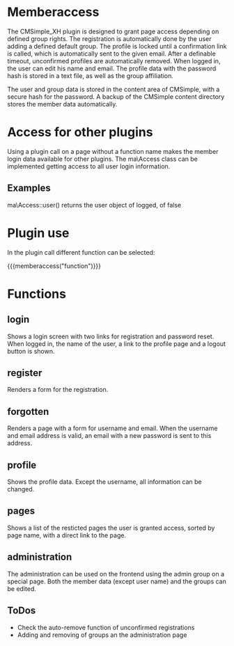 Memberaccess
============

The CMSimple_XH plugin is designed to grant page access depending on defined group rights. The registration is automatically done by the user adding a defined default group. The profile is locked until a confirmation link is called, which is automatically sent to the given email. After a definable timeout, unconfirmed profiles are automatically removed. When logged in, the user can edit his name and email. The profile data with the password hash is stored in a text file, as well as the group affiliation.

The user and group data is stored in the content area of CMSimple, with a secure hash for the password. A backup of the CMSimple content directory stores the member data automatically.

Access for other plugins
========================

Using a plugin call on a page without a function name makes the member login data available for other plugins. The ma\Access class can be implemented getting access to all user login information.

Examples
--------

ma\Access::user() returns the user object of logged, of false

Plugin use
==========

In the plugin call different function can be selected:

{{{memberaccess("function")}}}

Functions
=========
login
-----

Shows a login screen with two links for registration and password reset. When logged in, the name of the user, a link to the profile page and a logout button is shown.

register
--------

Renders a form for the registration.

forgotten
---------

Renders a page with a form for username and email. When the username and email address is valid, an email with a new password is sent to this address.

profile
-------

Shows the profile data. Except the username, all information can be changed.

pages
-----

Shows a list of the resticted pages the user is granted access, sorted by page name, with a direct link to the page.

administration
--------------

The administration can be used on the frontend using the admin group on a special page. Both the member data (except user name) and the groups can be edited.

ToDos
-----

* Check the auto-remove function of unconfirmed registrations
* Adding and removing of groups an the administration page
